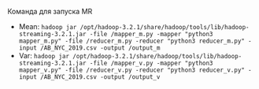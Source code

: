 Команда для запуска MR
- Mean: 
`hadoop jar /opt/hadoop-3.2.1/share/hadoop/tools/lib/hadoop-streaming-3.2.1.jar -file /mapper_m.py -mapper "python3 mapper_m.py" -file /reducer_m.py -reducer "python3 reducer_m.py" -input /AB_NYC_2019.csv -output /output_m`
- Var:  `hadoop jar /opt/hadoop-3.2.1/share/hadoop/tools/lib/hadoop-streaming-3.2.1.jar -file /mapper_v.py -mapper "python3 mapper_v.py" -file /reducer_v.py -reducer "python3 reducer_v.py" -input /AB_NYC_2019.csv -output /output_v`